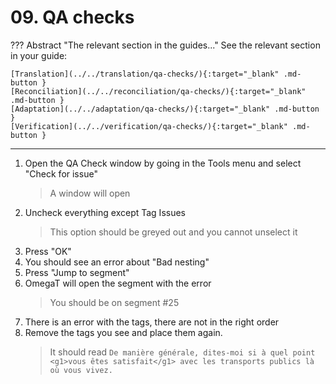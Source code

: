 # 09. QA checks


??? Abstract "The relevant section in the guides..." 
	See the relevant section in your guide:

	[Translation](../../translation/qa-checks/){:target="_blank" .md-button }
	[Reconciliation](../../reconciliation/qa-checks/){:target="_blank" .md-button }
	[Adaptation](../../adaptation/qa-checks/){:target="_blank" .md-button }
	[Verification](../../verification/qa-checks/){:target="_blank" .md-button }

--- 

1. Open the QA Check window by going in the Tools menu and select "Check for issue"
	> A window will open
2. Uncheck everything except Tag Issues
	> This option should be greyed out and you cannot unselect it
3. Press "OK"
4. You should see an error about "Bad nesting"
5. Press "Jump to segment"
6. OmegaT will open the segment with the error
	> You should be on segment #25
7. There is an error with the tags, there are not in the right order
8. Remove the tags you see and place them again.
	> It should read `De manière générale, dites-moi si à quel point <g1>vous êtes satisfait</g1> avec les transports publics là où vous vivez. `

<!--
Old stuff

1. There are two segments with tag errors, can you find them?
2. On which segment is there a glossary error?


->>
